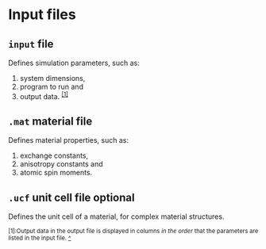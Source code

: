 # Input files
## `input` file

Defines simulation parameters, such as:

1. system dimensions, 
2. program to run and 
3. output data. <sup>[[1]](#output-text)</sup>


## `.mat` material file
Defines material properties, such as:
1. exchange constants,
2. anisotropy constants and 
3. atomic spin moments.
## `.ucf` unit cell file **optional**
Defines the unit cell of a material, for complex material structures.

<sup><a name="output-text">[1]</a>:Output data in the output file is displayed in columns _in the order_ that the parameters are listed in the input file. [^](#output)</sup>

